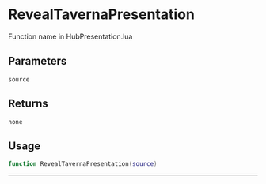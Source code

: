 # RevealTavernaPresentation
Function name in HubPresentation.lua
## Parameters
`source`
## Returns
`none`
## Usage
```lua
function RevealTavernaPresentation(source)
```
---
